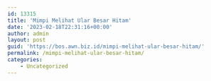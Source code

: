 ```yaml
---
id: 13315
title: 'Mimpi Melihat Ular Besar Hitam'
date: '2023-02-18T22:31:16+00:00'
author: admin
layout: post
guid: 'https://bos.awn.biz.id/mimpi-melihat-ular-besar-hitam/'
permalink: /mimpi-melihat-ular-besar-hitam/
categories:
    - Uncategorized
---
```


